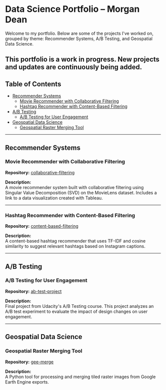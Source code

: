 # Data Science Portfolio – Morgan Dean

Welcome to my portfolio. Below are some of the projects I've worked on, grouped by theme: Recommender Systems, A/B Testing, and Geospatial Data Science.

This portfolio is a work in progress. New projects and updates are continuously being added.
---

## Table of Contents
- [Recommender Systems](#recommender-systems)
  - [Movie Recommender with Collaborative Filtering](#movie-recommender-with-collaborative-filtering)
  - [Hashtag Recommender with Content-Based Filtering](#hashtag-recommender-with-content-based-filtering)
- [A/B Testing](#ab-testing)
  - [A/B Testing for User Engagement](#ab-testing-for-user-engagement)
- [Geospatial Data Science](#geospatial-data-science)
  - [Geospatial Raster Merging Tool](#geospatial-raster-merging-tool)

---

## Recommender Systems

### Movie Recommender with Collaborative Filtering
**Repository:** [collaborative-filtering](https://github.com/mordean/collaborative-filtering)

**Description:**  
A movie recommender system built with collaborative filtering using Singular Value Decomposition (SVD) on the MovieLens dataset. Includes a link to a data visualization created with Tableau.

---

### Hashtag Recommender with Content-Based Filtering
**Repository:** [content-based-filtering](https://github.com/mordean/content-based-filtering)

**Description:**  
A content-based hashtag recommender that uses TF-IDF and cosine similarity to suggest relevant hashtags based on Instagram captions.

---

## A/B Testing

### A/B Testing for User Engagement
**Repository:** [ab-test-project](https://github.com/mordean/ab-test-project)

**Description:**  
Final project from Udacity's A/B Testing course. This project analyzes an A/B test experiment to evaluate the impact of design changes on user engagement.

---

## Geospatial Data Science

### Geospatial Raster Merging Tool
**Repository:** [gee-merge](https://github.com/mordean/gee-merge)

**Description:**  
A Python tool for processing and merging tiled raster images from Google Earth Engine exports.
